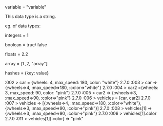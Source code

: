 variable = "variable"


This data type is a string.

eg. of data types:

integers = 1

boolean = true/ false

floats = 2.2

array = [1 ,2, "array"]

hashes = {key: value}

:002 > car = {wheels: 4, max_speed: 180, color: "white"}
2.7.0 :003 > car
 => {:wheels=>4, :max_speed=>180, :color=>"white"} 
2.7.0 :004 > car2 ={wheels: 3, max_speed: 90, color: "pink"}
2.7.0 :005 > car2
 => {:wheels=>3, :max_speed=>90, :color=>"pink"} 
2.7.0 :006 > vehicles = [car, car2]
2.7.0 :007 > vehicles
 => [{:wheels=>4, :max_speed=>180, :color=>"white"}, {:wheels=>3, :max_speed=>90, :color=>"pink"}] 
2.7.0 :008 > vehicles[1]
 => {:wheels=>3, :max_speed=>90, :color=>"pink"} 
2.7.0 :009 > vehicles[1].color
2.7.0 :011 > vehicles[1][:color]
 => "pink" 